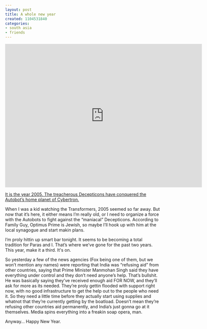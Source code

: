 ```yaml
---
layout: post
title: A whole new year
created: 1104531840
categories:
- south asia
- friends
---
```

<iframe src="https://player.vimeo.com/video/79585458" width="640" height="466" frameborder="0" webkitallowfullscreen mozallowfullscreen allowfullscreen></iframe>

[It is the year 2005. The treacherous Decepticons have conquered the Autobot’s home planet of Cybertron.](https://vimeo.com/79585458)

When I was a kid watching the Transformers, 2005 seemed so far away. But now that it’s here, it either means I’m really old, or I need to organize a force with the Autobots to fight against the “maniacal” Decepticons. According to Family Guy, Optimus Prime is Jewish, so maybe I’ll hook up with him at the local synagogue and start makin plans.

I’m proly hittin up smart bar tonight. It seems to be becoming a total tradition for Paras and I. That’s where we’ve gone for the past two years. This year, make it a third. It's on.

So yesterday a few of the news agencies (Fox being one of them, but we won’t mention any names) were reporting that India was “refusing aid” from other countries, saying that Prime Minister Manmohan Singh said they have everything under control and they don’t need anyone’s help. That’s bullshit. He was basically saying they’ve received enough aid FOR NOW, and they’ll ask for more as its needed. They’re proly gettin flooded with support right now, with no good infrastructure to get the help out to the people who need it. So they need a little time before they actually start using supplies and whatnot that they’re currently getting by the boatload. Doesn’t mean they’re refusing other countries aid permanently, and India’s just gonna go at it themselves. Media spins everything into a freakin soap opera, man.

Anyway… Happy New Year.

